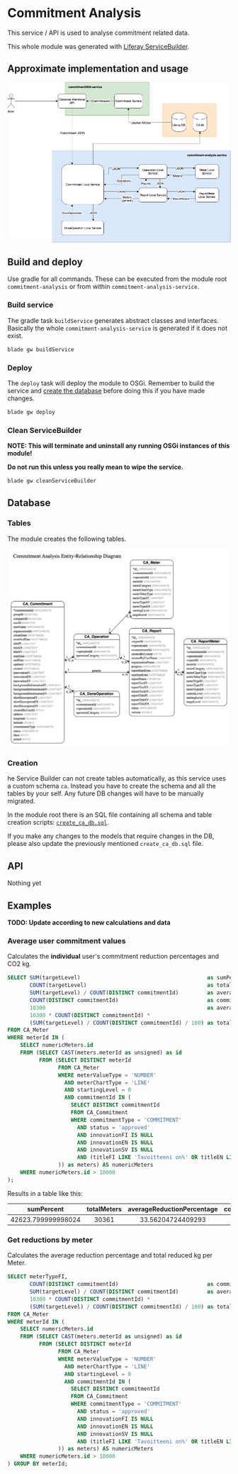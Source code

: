 # Commitment Analysis

This service / API is used to analyse commitment related data.

This whole module was generated with [Liferay ServiceBuilder](https://portal.liferay.dev/docs/7-0/tutorials/-/knowledge_base/t/service-builder).

## Approximate implementation and usage

![Current situation 2019-11-04](CA-system-structure.png)

## Build and deploy

Use gradle for all commands. These can be executed from the module root `commitment-analysis` or from within `commitment-analysis-service`.

### Build service

The gradle task `buildService` generates abstract classes and interfaces. 
Basically the whole `commitment-analysis-service` is generated if it does not exist.

```bash
blade gw buildService
```

### Deploy

The `deploy` task will deploy the module to OSGi. 
Remember to build the service and [create the database](#creation) before doing this if you have made changes.

```bash
blade gw deploy
```

### Clean ServiceBuilder

**NOTE: This will terminate and uninstall any running OSGi instances of this module!**

**Do not run this unless you really mean to wipe the service.**

```bash
blade gw cleanServiceBuilder
```

## Database

### Tables

The module creates the following tables.

![Entity-Relation Table](CA_ERD.png)

### Creation

he Service Builder can not create tables automatically, as this service uses a custom schema `ca`.
Instead you have to create the schema and all the tables by your self. Any future DB changes will have to be manually migrated.

In the module root there is an SQL file containing all schema and table creation scripts: [`create_ca_db.sql`](./create_ca_db.sql).

If you make any changes to the models that require changes in the DB, please also update the previously mentioned `create_ca_db.sql` file.

## API

Nothing yet

## Examples

**TODO: Update according to new calculations and data**

### Average user commitment values

Calculates the **individual** user's commitment reduction percentages and CO2 kg.

```sql
SELECT SUM(targetLevel)                                        as sumPercent,
       COUNT(targetLevel)                                      as totalMeters,
       SUM(targetLevel) / COUNT(DISTINCT commitmentId)         as averageReductionPercentage,
       COUNT(DISTINCT commitmentId)                            as commitments,
       10300                                                   as averageFootprintKg,
       10300 * COUNT(DISTINCT commitmentId) *
       (SUM(targetLevel) / COUNT(DISTINCT commitmentId) / 100) as totalReductionKg
FROM CA_Meter
WHERE meterId IN (
    SELECT numericMeters.id
    FROM (SELECT CAST(meters.meterId as unsigned) as id
          FROM (SELECT DISTINCT meterId
                FROM CA_Meter
                WHERE meterValueType = 'NUMBER'
                  AND meterChartType = 'LINE'
                  AND startingLevel = 0
                  AND commitmentId IN (
                    SELECT DISTINCT commitmentId
                    FROM CA_Commitment
                    WHERE commitmentType = 'COMMITMENT'
                      AND status = 'approved'
                      AND innovationFI IS NULL
                      AND innovationEN IS NULL
                      AND innovationSV IS NULL
                      AND (titleFI LIKE 'Tavoitteeni on%' OR titleEN LIKE 'My commitment is%')
                )) as meters) AS numericMeters
    WHERE numericMeters.id > 10000
);
```

Results in a table like this:

| sumPercent         | totalMeters | averageReductionPercentage | commitments | averageFootprintKg | totalReductionKg  |
|:------------------:|:-----------:|:--------------------------:|:-----------:|:------------------:|:-----------------:|
| 42623.799999998024 | 30361       | 33.56204724409293          | 1270        | 10300              | 4390251.399999796 |

### Get reductions by meter

Calculates the average reduction percentage and total reduced kg per Meter.

```sql
SELECT meterTypeFI,
       COUNT(DISTINCT commitmentId)                            as commitments,
       SUM(targetLevel) / COUNT(DISTINCT commitmentId)         as averageReductionPercentage,
       10300 * COUNT(DISTINCT commitmentId) *
       (SUM(targetLevel) / COUNT(DISTINCT commitmentId) / 100) as totalReductionKg
FROM CA_Meter
WHERE meterId IN (
    SELECT numericMeters.id
    FROM (SELECT CAST(meters.meterId as unsigned) as id
          FROM (SELECT DISTINCT meterId
                FROM CA_Meter
                WHERE meterValueType = 'NUMBER'
                  AND meterChartType = 'LINE'
                  AND startingLevel = 0
                  AND commitmentId IN (
                    SELECT DISTINCT commitmentId
                    FROM CA_Commitment
                    WHERE commitmentType = 'COMMITMENT'
                      AND status = 'approved'
                      AND innovationFI IS NULL
                      AND innovationEN IS NULL
                      AND innovationSV IS NULL
                      AND (titleFI LIKE 'Tavoitteeni on%' OR titleEN LIKE 'My commitment is%')
                )) as meters) AS numericMeters
    WHERE numericMeters.id > 10000
) GROUP BY meterId;
```
